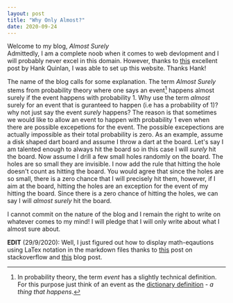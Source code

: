 ```yaml
---
layout: post
title: "Why Only Almost?"
date: 2020-09-24
---
```


Welcome to my blog, *Almost Surely* <br />
Admittedly, I am a complete noob when it comes to web devlopment and I will probably never excel in this domain. However, thanks to <a href="http://jmcglone.com/guides/github-pages/#css">this</a> excellent post by Hank Quinlan, I was able to set up this website. Thanks Hank!

The name of the blog calls for some explanation. The term *Almost Surely* stems from probability theory where one says an event[^1] happens almost surely if the event happens with probability 1. Why use the term *almost* surely for an event that is guranteed to happen (i.e has a probability of 1)? why not just say the event *surely* happens? The reason is that sometimes we would like to allow an event to happen with probability 1 even when there are possible excepetions for the event. The possible excepections are actually impossible as their total probability is zero. As an example, assume a disk shaped dart board and assume I throw a dart at the board. Let's say I am talented enough to always hit the board so in this case I will *surely* hit the board. Now assume I drill a few small holes randomly on the board. The holes are so small they are invisible. I now add the rule that hitting the hole doesn't count as hitting the board. You would agree that since the holes are so small, there is a zero chance that I will precisely hit them, however, if I aim at the board, hitting the holes are an exception for the event of my hitting the board. Since there is a zero chance of hitting the holes, we can say I will *almost surely* hit the board.

I cannot commit on the nature of the blog and I remain the right to write on whatever comes to my mind! I will pledge that I will only write about what I almost sure about.

**EDIT** (29/9/2020):
Well, I just figured out how to display math-eqautions using LaTex notation in the markdown files thanks to [this](https://stackoverflow.com/questions/26275645/how-to-support-latex-in-github-pages) post on stackoverflow and [this](http://zjuwhw.github.io/2017/06/04/MathJax.html) blog post.

[^1]: In probability theory, the term *event* has a slightly technical definition. For this purpose just think of an event as the <a href="https://dictionary.cambridge.org/dictionary/english/event"> dictionary definition</a> - *a thing that happens*. 

